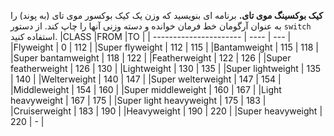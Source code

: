 **کیک بوکسینگ موی تای.** برنامه ای بنویسید که وزن یک کیک بوکسور موی تای (به پوند) را به عنوان آرگومان خط فرمان خوانده و دسته وزنی آنها را چاپ کند. از دستور ```switch``` استفاده کنید.
|CLASS                   |FROM  |TO   |
| ---------------------- | ---- | --- |
|Flyweight               |	0  	| 112 |
|Super flyweight         |  112 |	115 |
|Bantamweight            |  115 | 118 |
|Super bantamweight      |  118 | 122 |
|Featherweight           |  122 | 126 |
|Super featherweight	   |  126 |	130 |
|Lightweight             |	130 |	135 |
|Super lightweight       |	135 |	140 |
|Welterweight            |	140	| 147 |
|Super welterweight      |	147	| 154 |
|Middleweight            |	154 |	160 |
|Super middleweight      |  160 |	167 |
|Light heavyweight       |	167	| 175 |
|Super light heavyweight |	175 |	183 |
|Cruiserweight           |	183 |	190 |
|Heavyweight             |	190	| 220 |
|Super heavyweight       |	220	|  -  |
